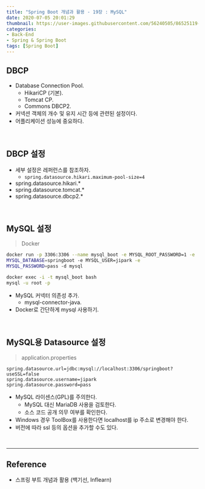 ```yaml
---
title: "Spring Boot 개념과 활용 - 19장 : MySQL"
date: 2020-07-05 20:01:29
thumbnail: https://user-images.githubusercontent.com/56240505/86525119-eea35780-bebd-11ea-8fbd-ceacfdfae2c6.png
categories:
- Back-End
- Spring & Spring Boot
tags: [Spring Boot]
---
```


## DBCP

* Database Connection Pool.
  * HikariCP (기본).
  * Tomcat CP.
  * Commons DBCP2.
* 커넥션 객체의 개수 및 유지 시간 등에 관련된 설정이다.
* 어플리케이션 성능에 중요하다.

<br>

## DBCP 설정

* 세부 설정은 레퍼런스를 참조하자.
  * ``spring.datasource.hikari.maximum-pool-size=4``
* spring.datasource.hikari.*
* spring.datasource.tomcat.*
* spring.datasource.dbcp2.*

<br>

## MySQL 설정

> Docker

```sh
docker run -p 3306:3306 --name mysql_boot -e MYSQL_ROOT_PASSWORD=1 -e
MYSQL_DATABASE=springboot -e MYSQL_USER=jipark -e
MYSQL_PASSWORD=pass -d mysql

docker exec -i -t mysql_boot bash
mysql -u root -p
```

* MySQL 커넥터 의존성 추가.
  * mysql-connector-java.
* Docker로 간단하게 mysql 사용하기.

<br>

## MySQL용 Datasource 설정

> application.properties

```properties
spring.datasource.url=jdbc:mysql://localhost:3306/springboot?useSSL=false
spring.datasource.username=jipark
spring.datasource.password=pass
```

* MySQL 라이센스(GPL)를 주의한다.
  * MySQL 대신 MariaDB 사용을 검토한다.
  * 소스 코드 공개 의무 여부를 확인한다.
* Windows 경우 ToolBox를 사용한다면 localhost를 ip 주소로 변경해야 한다.
* 버전에 따라 ssl 등의 옵션을 추가할 수도 있다.

<br>

---

## Reference

* 스프링 부트 개념과 활용 (백기선, Inflearn)

